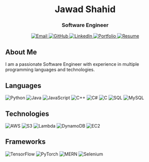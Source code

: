 <h1 align="center">Jawad Shahid</h1>
<h3 align="center">Software Engineer</h3>

<p align="center">
  <a href="mailto:your-email@example.com">
    <img alt="Email" src="https://img.shields.io/badge/Email-D14836?style=for-the-badge&logo=gmail&logoColor=white" />
  </a>
  <a href="https://github.com/your-github">
    <img alt="GitHub" src="https://img.shields.io/badge/GitHub-100000?style=for-the-badge&logo=github&logoColor=white" />
  </a>
  <a href="https://www.linkedin.com/in/your-linkedin">
    <img alt="LinkedIn" src="https://img.shields.io/badge/LinkedIn-0077B5?style=for-the-badge&logo=linkedin&logoColor=white" />
  </a>
  <a href="https://your-portfolio.com">
    <img alt="Portfolio" src="https://img.shields.io/badge/Portfolio-FF7139?style=for-the-badge&logo=firefox&logoColor=white" />
  </a>
  <a href="https://your-resume.com">
    <img alt="Resume" src="https://img.shields.io/badge/Resume-4285F4?style=for-the-badge&logo=google-drive&logoColor=white" />
  </a>
</p>

## About Me

I am a passionate Software Engineer with experience in multiple programming languages and technologies.

## Languages
<p>
  <img alt="Python" src="https://img.shields.io/badge/Python-3776AB?style=for-the-badge&logo=python&logoColor=white" />
  <img alt="Java" src="https://img.shields.io/badge/Java-007396?style=for-the-badge&logo=java&logoColor=white" />
  <img alt="JavaScript" src="https://img.shields.io/badge/JavaScript-F7DF1E?style=for-the-badge&logo=javascript&logoColor=black" />
  <img alt="C++" src="https://img.shields.io/badge/C++-00599C?style=for-the-badge&logo=c%2B%2B&logoColor=white" />
  <img alt="C#" src="https://img.shields.io/badge/C%23-239120?style=for-the-badge&logo=c-sharp&logoColor=white" />
  <img alt="C" src="https://img.shields.io/badge/C-A8B9CC?style=for-the-badge&logo=c&logoColor=white" />
  <img alt="SQL" src="https://img.shields.io/badge/SQL-CC2927?style=for-the-badge&logo=microsoft-sql-server&logoColor=white" />
  <img alt="MySQL" src="https://img.shields.io/badge/MySQL-4479A1?style=for-the-badge&logo=mysql&logoColor=white" />
</p>

## Technologies
<p>
  <img alt="AWS" src="https://img.shields.io/badge/AWS-232F3E?style=for-the-badge&logo=amazon-aws&logoColor=white" />
  <img alt="S3" src="https://img.shields.io/badge/S3-569A31?style=for-the-badge&logo=amazon-s3&logoColor=white" />
  <img alt="Lambda" src="https://img.shields.io/badge/Lambda-FF9900?style=for-the-badge&logo=aws-lambda&logoColor=white" />
  <img alt="DynamoDB" src="https://img.shields.io/badge/DynamoDB-4053D6?style=for-the-badge&logo=amazon-dynamodb&logoColor=white" />
  <img alt="EC2" src="https://img.shields.io/badge/EC2-FF9900?style=for-the-badge&logo=amazon-ec2&logoColor=white" />
</p>

## Frameworks
<p>
  <img alt="TensorFlow" src="https://img.shields.io/badge/TensorFlow-FF6F00?style=for-the-badge&logo=tensorflow&logoColor=white" />
  <img alt="PyTorch" src="https://img.shields.io/badge/PyTorch-EE4C2C?style=for-the-badge&logo=pytorch&logoColor=white" />
  <img alt="MERN" src="https://img.shields.io/badge/MERN-61DAFB?style=for-the-badge&logo=react&logoColor=black" />
  <img alt="Selenium" src="https://img.shields.io/badge/Selenium-43B02A?style=for-the-badge&logo=selenium&logoColor=white" />
</p>
